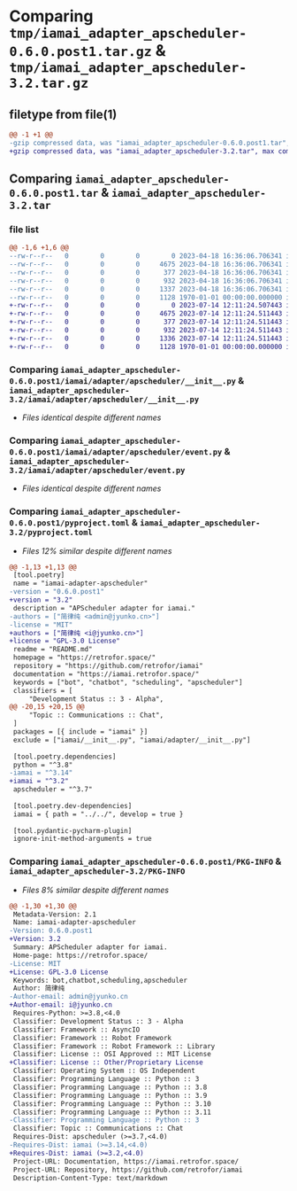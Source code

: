 # Comparing `tmp/iamai_adapter_apscheduler-0.6.0.post1.tar.gz` & `tmp/iamai_adapter_apscheduler-3.2.tar.gz`

## filetype from file(1)

```diff
@@ -1 +1 @@
-gzip compressed data, was "iamai_adapter_apscheduler-0.6.0.post1.tar", max compression
+gzip compressed data, was "iamai_adapter_apscheduler-3.2.tar", max compression
```

## Comparing `iamai_adapter_apscheduler-0.6.0.post1.tar` & `iamai_adapter_apscheduler-3.2.tar`

### file list

```diff
@@ -1,6 +1,6 @@
--rw-r--r--   0        0        0        0 2023-04-18 16:36:06.706341 iamai_adapter_apscheduler-0.6.0.post1/README.md
--rw-r--r--   0        0        0     4675 2023-04-18 16:36:06.706341 iamai_adapter_apscheduler-0.6.0.post1/iamai/adapter/apscheduler/__init__.py
--rw-r--r--   0        0        0      377 2023-04-18 16:36:06.706341 iamai_adapter_apscheduler-0.6.0.post1/iamai/adapter/apscheduler/config.py
--rw-r--r--   0        0        0      932 2023-04-18 16:36:06.706341 iamai_adapter_apscheduler-0.6.0.post1/iamai/adapter/apscheduler/event.py
--rw-r--r--   0        0        0     1337 2023-04-18 16:36:06.706341 iamai_adapter_apscheduler-0.6.0.post1/pyproject.toml
--rw-r--r--   0        0        0     1128 1970-01-01 00:00:00.000000 iamai_adapter_apscheduler-0.6.0.post1/PKG-INFO
+-rw-r--r--   0        0        0        0 2023-07-14 12:11:24.507443 iamai_adapter_apscheduler-3.2/README.md
+-rw-r--r--   0        0        0     4675 2023-07-14 12:11:24.511443 iamai_adapter_apscheduler-3.2/iamai/adapter/apscheduler/__init__.py
+-rw-r--r--   0        0        0      377 2023-07-14 12:11:24.511443 iamai_adapter_apscheduler-3.2/iamai/adapter/apscheduler/config.py
+-rw-r--r--   0        0        0      932 2023-07-14 12:11:24.511443 iamai_adapter_apscheduler-3.2/iamai/adapter/apscheduler/event.py
+-rw-r--r--   0        0        0     1336 2023-07-14 12:11:24.511443 iamai_adapter_apscheduler-3.2/pyproject.toml
+-rw-r--r--   0        0        0     1128 1970-01-01 00:00:00.000000 iamai_adapter_apscheduler-3.2/PKG-INFO
```

### Comparing `iamai_adapter_apscheduler-0.6.0.post1/iamai/adapter/apscheduler/__init__.py` & `iamai_adapter_apscheduler-3.2/iamai/adapter/apscheduler/__init__.py`

 * *Files identical despite different names*

### Comparing `iamai_adapter_apscheduler-0.6.0.post1/iamai/adapter/apscheduler/event.py` & `iamai_adapter_apscheduler-3.2/iamai/adapter/apscheduler/event.py`

 * *Files identical despite different names*

### Comparing `iamai_adapter_apscheduler-0.6.0.post1/pyproject.toml` & `iamai_adapter_apscheduler-3.2/pyproject.toml`

 * *Files 12% similar despite different names*

```diff
@@ -1,13 +1,13 @@
 [tool.poetry]
 name = "iamai-adapter-apscheduler"
-version = "0.6.0.post1"
+version = "3.2"
 description = "APScheduler adapter for iamai."
-authors = ["简律纯 <admin@jyunko.cn>"]
-license = "MIT"
+authors = ["简律纯 <i@jyunko.cn>"]
+license = "GPL-3.0 License"
 readme = "README.md"
 homepage = "https://retrofor.space/"
 repository = "https://github.com/retrofor/iamai"
 documentation = "https://iamai.retrofor.space/"
 keywords = ["bot", "chatbot", "scheduling", "apscheduler"]
 classifiers = [
     "Development Status :: 3 - Alpha",
@@ -20,15 +20,15 @@
     "Topic :: Communications :: Chat",
 ]
 packages = [{ include = "iamai" }]
 exclude = ["iamai/__init__.py", "iamai/adapter/__init__.py"]
 
 [tool.poetry.dependencies]
 python = "^3.8"
-iamai = "^3.14"
+iamai = "^3.2"
 apscheduler = "^3.7"
 
 [tool.poetry.dev-dependencies]
 iamai = { path = "../../", develop = true }
 
 [tool.pydantic-pycharm-plugin]
 ignore-init-method-arguments = true
```

### Comparing `iamai_adapter_apscheduler-0.6.0.post1/PKG-INFO` & `iamai_adapter_apscheduler-3.2/PKG-INFO`

 * *Files 8% similar despite different names*

```diff
@@ -1,30 +1,30 @@
 Metadata-Version: 2.1
 Name: iamai-adapter-apscheduler
-Version: 0.6.0.post1
+Version: 3.2
 Summary: APScheduler adapter for iamai.
 Home-page: https://retrofor.space/
-License: MIT
+License: GPL-3.0 License
 Keywords: bot,chatbot,scheduling,apscheduler
 Author: 简律纯
-Author-email: admin@jyunko.cn
+Author-email: i@jyunko.cn
 Requires-Python: >=3.8,<4.0
 Classifier: Development Status :: 3 - Alpha
 Classifier: Framework :: AsyncIO
 Classifier: Framework :: Robot Framework
 Classifier: Framework :: Robot Framework :: Library
 Classifier: License :: OSI Approved :: MIT License
+Classifier: License :: Other/Proprietary License
 Classifier: Operating System :: OS Independent
 Classifier: Programming Language :: Python :: 3
 Classifier: Programming Language :: Python :: 3.8
 Classifier: Programming Language :: Python :: 3.9
 Classifier: Programming Language :: Python :: 3.10
 Classifier: Programming Language :: Python :: 3.11
-Classifier: Programming Language :: Python :: 3
 Classifier: Topic :: Communications :: Chat
 Requires-Dist: apscheduler (>=3.7,<4.0)
-Requires-Dist: iamai (>=3.14,<4.0)
+Requires-Dist: iamai (>=3.2,<4.0)
 Project-URL: Documentation, https://iamai.retrofor.space/
 Project-URL: Repository, https://github.com/retrofor/iamai
 Description-Content-Type: text/markdown
```

